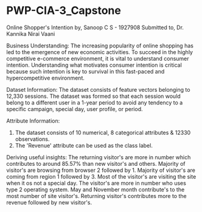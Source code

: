 # PWP-CIA-3_Capstone
Online Shopper's Intention
by,
Sanoop C S - 1927908
Submitted to,
Dr. Kannika Nirai Vaani


Business Understanding:
The increasing popularity of online shopping has led to the emergence of new economic activities. To succeed in the highly competitive e-commerce environment, it is vital to understand consumer intention. Understanding what motivates consumer intention is critical because such intention is key to survival in this fast-paced and hypercompetitive environment.


Dataset Information:
The dataset consists of feature vectors belonging to 12,330 sessions. The dataset was formed so that each session would belong to a different user in a 1-year period to avoid any tendency to a specific campaign, special day, user profile, or period.

Attribute Information:
1. The dataset consists of 10 numerical, 8 categorical attributes & 12330 observations.
2. The 'Revenue' attribute can be used as the class label.


Deriving useful insights:
The returning visitor's are more in number which contributes to around 85.57% than new visitor's and others.
Majority of visitor's are browsing from browser 2 followed by 1.
Majority of visitor's are coming from region 1 followed by 3.
Most of the visitor's are visiting the site when it os not a special day.
The visitor's are more in number who uses type 2 operating system.
May and November month contribute's to the most number of site visitor's.
Returning visitor's contributes more to the revenue followed by new visitor's.
